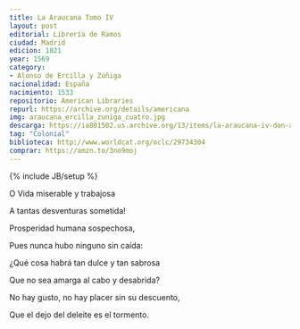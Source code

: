 ```yaml
---
title: La Araucana Tomo IV
layout: post
editorial: Librería de Ramos
ciudad: Madrid
edicion: 1821
year: 1569
category:
- Alonso de Ercilla y Zúñiga
nacionalidad: España
nacimiento: 1533
repositorio: American Libraries
repurl: https://archive.org/details/americana 
img: araucana_ercilla_zuniga_cuatro.jpg
descarga: https://ia801502.us.archive.org/13/items/la-araucana-iv-don-alonso-de-ercilla/La%20Araucana%20IV%20-%20Don%20Alonso%20de%20Ercilla.pdf
tag: "Colonial"
biblioteca: http://www.worldcat.org/oclc/29734304
comprar: https://amzn.to/3no9moj
---					
```

{% include JB/setup %}

O Vida miserable y trabajosa

A tantas desventuras sometida!

Prosperidad humana sospechosa,

Pues nunca hubo ninguno sin caída:

¿Qué cosa habrá tan dulce y tan sabrosa

Que no sea amarga al cabo y desabrida?

No hay gusto, no hay placer sin su descuento,

Que el dejo del deleite es el tormento.
